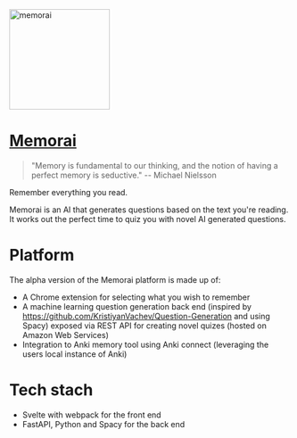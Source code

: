 
 <img src="https://raw.githubusercontent.com/humanloop/memorai/master/webpack-extension/src/img/icon-192.png" width="180" alt="memorai"> 
 
# [Memorai](https://www.notion.so/humanloop/Memorai-c0df379e7f0e42598cd7fc6c5c256c7c)

> "Memory is fundamental to our thinking, and the notion of having a perfect memory is seductive." -- Michael Nielsson

Remember everything you read.

Memorai is an AI that generates questions based on the text you're reading. It works out the perfect time to quiz you with novel AI generated questions.

# Platform
The alpha version of the Memorai platform is made up of:
 * A Chrome extension for selecting what you wish to remember
 * A machine learning question generation back end (inspired by https://github.com/KristiyanVachev/Question-Generation and using Spacy) exposed via REST API for creating novel quizes (hosted on Amazon Web Services)
 * Integration to Anki memory tool using Anki connect (leveraging the users local instance of Anki)

# Tech stach
 - Svelte with webpack for the front end
 - FastAPI, Python and Spacy for the back end
